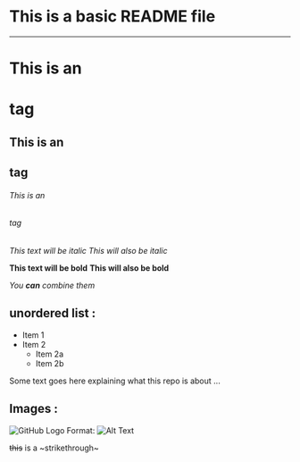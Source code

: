 # This is a basic README file

---

# This is an <h1> tag

## This is an <h2> tag

###### This is an <h6> tag

_This text will be italic_
_This will also be italic_

**This text will be bold**
**This will also be bold**

_You **can** combine them_

## unordered list :

- Item 1
- Item 2
  - Item 2a
  - Item 2b

Some text goes here explaining what this repo is about ...

## Images :

![GitHub Logo](/images/logo.png)
Format: ![Alt Text](url)

~~this~~ is a ~strikethrough~
